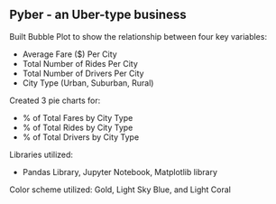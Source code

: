 ## Pyber - an Uber-type business

Built Bubble Plot to show the relationship between four key variables:

* Average Fare ($) Per City
* Total Number of Rides Per City
* Total Number of Drivers Per City
* City Type (Urban, Suburban, Rural)

Created 3 pie charts for:
* % of Total Fares by City Type
* % of Total Rides by City Type
* % of Total Drivers by City Type

Libraries utilized:
* Pandas Library, Jupyter Notebook, Matplotlib library

Color scheme utilized: 
Gold, Light Sky Blue, and Light Coral
